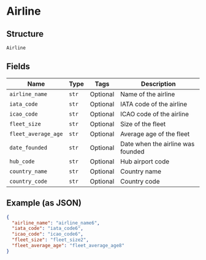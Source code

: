 
# Airline

## Structure

`Airline`

## Fields

| Name | Type | Tags | Description |
|  --- | --- | --- | --- |
| `airline_name` | `str` | Optional | Name of the airline |
| `iata_code` | `str` | Optional | IATA code of the airline |
| `icao_code` | `str` | Optional | ICAO code of the airline |
| `fleet_size` | `str` | Optional | Size of the fleet |
| `fleet_average_age` | `str` | Optional | Average age of the fleet |
| `date_founded` | `str` | Optional | Date when the airline was founded |
| `hub_code` | `str` | Optional | Hub airport code |
| `country_name` | `str` | Optional | Country name |
| `country_code` | `str` | Optional | Country code |

## Example (as JSON)

```json
{
  "airline_name": "airline_name6",
  "iata_code": "iata_code6",
  "icao_code": "icao_code6",
  "fleet_size": "fleet_size2",
  "fleet_average_age": "fleet_average_age8"
}
```

